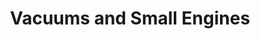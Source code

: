 ---
title: "Vacuums and Small Engines"
url: /woodbridge/vacuums-and-small-engines/
shop: vacuum cleaner
---